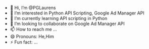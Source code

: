 - 👋 Hi, I’m @PGLaurens
- 👀 I’m interested in Python API Scripting, Google Ad Manager API
- 🌱 I’m currently learning API scripting in Python
- 💞️ I’m looking to collaborate on Google Ad Manager API
- 📫 How to reach me ...
- 😄 Pronouns: He,Him
- ⚡ Fun fact: ...

<!---
PGLaurens/PGLaurens is a ✨ special ✨ repository because its `README.md` (this file) appears on your GitHub profile.
You can click the Preview link to take a look at your changes.
--->
